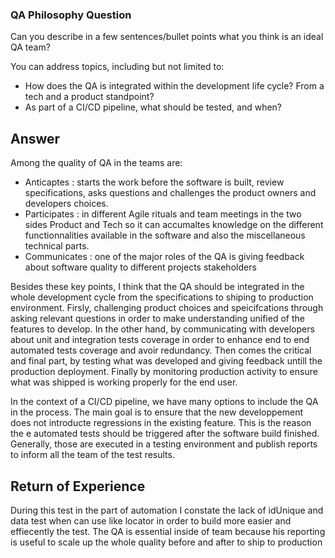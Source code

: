 

### QA Philosophy Question

Can you describe in a few sentences/bullet points what you think is an ideal QA team?

You can address topics, including but not limited to:
- How does the QA is integrated within the development life cycle? From a tech and a product standpoint?
- As part of a CI/CD pipeline, what should be tested, and when?
 

## Answer 

Among the quality of QA in the teams are: 
- Anticaptes : starts the work before the software is built, review specifications, asks questions and challenges the product owners and developers choices.
- Participates : in different Agile rituals and team meetings in the two sides Product and Tech so it can accumaltes knowledge on the different functionnalities available in the software and also the miscellaneous technical parts.
- Communicates : one of the major roles of the QA is giving feedback about software quality to different projects stakeholders

Besides these key points, I think that the QA should be integrated in the whole development cycle from the specifications to shiping to production environment. Firsly, challenging product choices and speicifcations through asking relevant questions in order to make understanding unified of the features to develop. In the other hand, by communicating with developers about unit and integration tests coverage in order to enhance end to end automated tests coverage and avoir redundancy. Then comes the critical and final part, by testing what was developed and giving feedback untill the production deployment. Finally by monitoring production activity to ensure what was shipped is working properly for the end user.
 
In the context of a CI/CD pipeline, we have many options to include the QA in the process. 
The main goal is to ensure that the new developpement does not introducte regressions in the existing feature. 
This is the reason the e automated tests should be triggered after the software build finished. 
Generally, those are executed in a testing environment and publish reports to inform all the team of the test results.

## Return of Experience

During this test in the part of automation I constate the lack of idUnique and data test when can use like locator in order to build more easier and effiecently the test.
The QA is essential inside of team because his reporting is useful to scale up the whole quality before and after to ship to production

